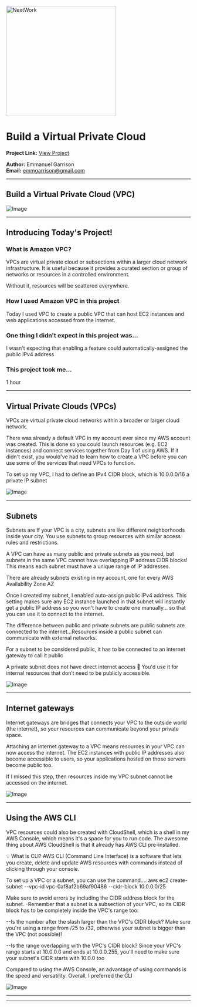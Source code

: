 <img src="https://cdn.prod.website-files.com/677c400686e724409a5a7409/6790ad949cf622dc8dcd9fe4_nextwork-logo-leather.svg" alt="NextWork" width="300" />

# Build a Virtual Private Cloud

**Project Link:** [View Project](http://learn.nextwork.org/projects/aws-networks-vpc)

**Author:** Emmanuel Garrison  
**Email:** emmgarrison@gmail.com

---

## Build a Virtual Private Cloud (VPC)

![Image](http://learn.nextwork.org/stimulated_black_timid_rambutan/uploads/aws-networks-vpc_2facf927)

---

## Introducing Today's Project!

### What is Amazon VPC?

VPCs are virtual private cloud or subsections within a larger cloud network infrastructure. It is useful because it provides a curated section or group of networks or resources in a controlled environment.

Without it, resources will be scattered everywhere.

### How I used Amazon VPC in this project

Today I used VPC to create a public VPC that can host EC2 instances and web applications accessed from the internet.

### One thing I didn't expect in this project was...

I wasn't expecting that enabling a feature could automatically-assigned the public IPv4 address

### This project took me...

1 hour

---

## Virtual Private Clouds (VPCs)

VPCs are virtual private cloud networks within a broader or larger cloud network.

There was already a default VPC in my account ever since my AWS account was created. This is done so you could launch resources (e.g. EC2 instances) and connect services together from Day 1 of using AWS. If it didn't exist, you would've had to learn how to create a VPC before you can use some of the services that need VPCs to function.

To set up my VPC, I had to define an IPv4 CIDR block, which is 10.0.0.0/16 a private IP subnet

![Image](http://learn.nextwork.org/stimulated_black_timid_rambutan/uploads/aws-networks-vpc_2facf927)

---

## Subnets

Subnets are If your VPC is a city, subnets are like different neighborhoods inside your city. You use subnets to group resources with similar access rules and restrictions.

A VPC can have as many public and private subnets as you need, but subnets in the same VPC cannot have overlapping IP address CIDR blocks! This means each subnet must have a unique range of IP addresses.

There are already subnets existing in my account, one for every AWS Availability Zone AZ

Once I created my subnet, I enabled auto-assign public IPv4 address. This setting makes sure any EC2 instance launched in that subnet will instantly get a public IP address so you won't have to create one manually... so that you can use it to connect to the internet.

The difference between public and private subnets are public subnets are connected to the internet...Resources inside a public subnet can communicate with external networks.

For a subnet to be considered public, it has to be connected to an internet gateway to call it public

A private subnet does not have direct internet access 🔐 You'd use it for internal resources that don’t need to be publicly accessible.

![Image](http://learn.nextwork.org/stimulated_black_timid_rambutan/uploads/aws-networks-vpc_157c4219)

---

## Internet gateways

Internet gateways are bridges that connects your VPC to the outside world (the internet), so your resources can communicate beyond your private space.

Attaching an internet gateway to a VPC means resources in your VPC can now access the internet. The EC2 instances with public IP addresses also become accessible to users, so your applications hosted on those servers become public too. 

If I missed this step, then resources inside my VPC subnet cannot be accessed on the internet.

![Image](http://learn.nextwork.org/stimulated_black_timid_rambutan/uploads/aws-networks-vpc_4ae90410)

---

## Using the AWS CLI

VPC resources could also be created with CloudShell, which is a shell in my AWS Console, which means it's a space for you to run code. The awesome thing about AWS CloudShell is that it already has AWS CLI pre-installed.

💡 What is CLI?
AWS CLI (Command Line Interface) is a software that lets you create, delete and update AWS resources with commands instead of clicking through your console.

To set up a VPC or a subnet, you can use the command....
aws ec2 create-subnet --vpc-id vpc-0af8af2b69af90486 --cidr-block 10.0.0.0/25

Make sure to avoid errors by including the CIDR address block for the subnet.
-Remember that a subnet is a subsection of your VPC, so its CIDR block has to be completely inside the VPC's range too:

--Is the number after the slash larger than the VPC's CIDR block? Make sure you're using a range from /25 to /32, otherwise your subnet is bigger than the VPC (not possible)!

--Is the range overlapping with the VPC's CIDR block? Since your VPC's range starts at 10.0.0.0 and ends at 10.0.0.255, you'll need to make sure your subnet's CIDR starts with 10.0.0 too

Compared to using the AWS Console, an advantage of using commands is the speed and versatility. Overall, I preferred the CLI

![Image](http://learn.nextwork.org/stimulated_black_timid_rambutan/uploads/aws-networks-vpc_9b2465411)

---

---
